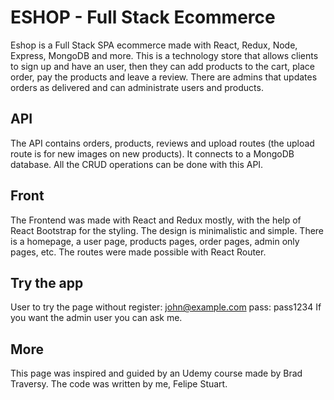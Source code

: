 # ESHOP - Full Stack Ecommerce

Eshop is a Full Stack SPA ecommerce made with React, Redux, Node, Express, MongoDB and more. This is a technology store that allows clients to sign up and have an user, then they can add products to the cart, place order, pay the products and leave a review. There are admins that updates orders as delivered and can administrate users and products.

## API

The API contains orders, products, reviews and upload routes (the upload route is for new images on new products). It connects to a MongoDB database. All the CRUD operations can be done with this API.

## Front

The Frontend was made with React and Redux mostly, with the help of React Bootstrap for the styling. The design is minimalistic and simple. There is a homepage, a user page, products pages, order pages, admin only pages, etc. The routes were made possible with React Router.

## Try the app

User to try the page without register: john@example.com pass: pass1234
If you want the admin user you can ask me.

## More

This page was inspired and guided by an Udemy course made by Brad Traversy. The code was written by me, Felipe Stuart.
